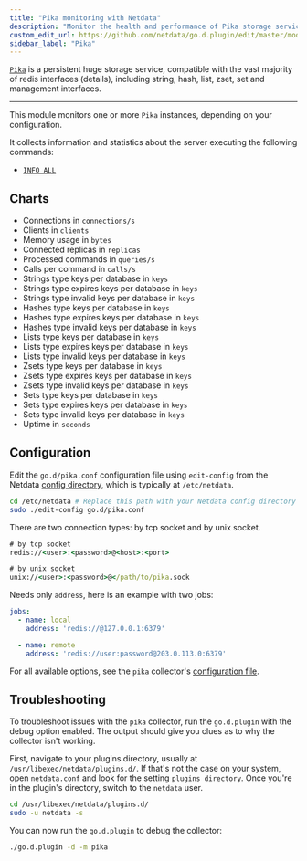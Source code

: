 ```yaml
---
title: "Pika monitoring with Netdata"
description: "Monitor the health and performance of Pika storage services with zero configuration, per-second metric granularity, and interactive visualizations."
custom_edit_url: https://github.com/netdata/go.d.plugin/edit/master/modules/pika/README.md
sidebar_label: "Pika"
---
```




[`Pika`](https://github.com/Qihoo360/pika#introduction%E4%B8%AD%E6%96%87) is a persistent huge storage service,
compatible with the vast majority of redis interfaces (details), including string, hash, list, zset, set and management
interfaces.

---

This module monitors one or more `Pika` instances, depending on your configuration.

It collects information and statistics about the server executing the following commands:

- [`INFO ALL`](https://github.com/Qihoo360/pika/wiki/pika-info%E4%BF%A1%E6%81%AF%E8%AF%B4%E6%98%8E)

## Charts

- Connections in `connections/s`
- Clients in `clients`
- Memory usage in `bytes`
- Connected replicas in `replicas`
- Processed commands in `queries/s`
- Calls per command in `calls/s`
- Strings type keys per database in `keys`
- Strings type expires keys per database in `keys`
- Strings type invalid keys per database in `keys`
- Hashes type keys per database in `keys`
- Hashes type expires keys per database in `keys`
- Hashes type invalid keys per database in `keys`
- Lists type keys per database in `keys`
- Lists type expires keys per database in `keys`
- Lists type invalid keys per database in `keys`
- Zsets type keys per database in `keys`
- Zsets type expires keys per database in `keys`
- Zsets type invalid keys per database in `keys`
- Sets type keys per database in `keys`
- Sets type expires keys per database in `keys`
- Sets type invalid keys per database in `keys`
- Uptime in `seconds`

## Configuration

Edit the `go.d/pika.conf` configuration file using `edit-config` from the
Netdata [config directory](/docs/configure/nodes), which is typically at `/etc/netdata`.

```bash
cd /etc/netdata # Replace this path with your Netdata config directory
sudo ./edit-config go.d/pika.conf
```

There are two connection types: by tcp socket and by unix socket.

```cmd
# by tcp socket
redis://<user>:<password>@<host>:<port>

# by unix socket
unix://<user>:<password>@</path/to/pika.sock
```

Needs only `address`, here is an example with two jobs:

```yaml
jobs:
  - name: local
    address: 'redis://@127.0.0.1:6379'

  - name: remote
    address: 'redis://user:password@203.0.113.0:6379'
```

For all available options, see the `pika`
collector's [configuration file](https://github.com/netdata/go.d.plugin/blob/master/config/go.d/pika.conf).

## Troubleshooting

To troubleshoot issues with the `pika` collector, run the `go.d.plugin` with the debug option enabled. The output should
give you clues as to why the collector isn't working.

First, navigate to your plugins directory, usually at `/usr/libexec/netdata/plugins.d/`. If that's not the case on your
system, open `netdata.conf` and look for the setting `plugins directory`. Once you're in the plugin's directory, switch
to the `netdata` user.

```bash
cd /usr/libexec/netdata/plugins.d/
sudo -u netdata -s
```

You can now run the `go.d.plugin` to debug the collector:

```bash
./go.d.plugin -d -m pika
```
